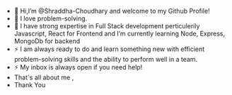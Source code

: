 - 👋 Hi,I’m @Shraddha-Choudhary and welcome to my Github Profile!
- 👀 I love problem-solving.
- 🌱 I have strong expertise in Full Stack development perticulerily Javascript, React  for Frontend and I’m currently learning Node, Express, MongoDb for backend
- ⚡ I am always ready to do and learn something new with efficient problem-solving skills and the ability to perform well in a team.
- ⚡ My inbox is always open if you need help!
-  That`s all about me ,
-  Thank You



